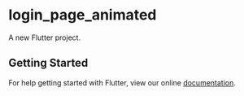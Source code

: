 # login_page_animated

A new Flutter project.

## Getting Started

For help getting started with Flutter, view our online
[documentation](https://flutter.io/).
